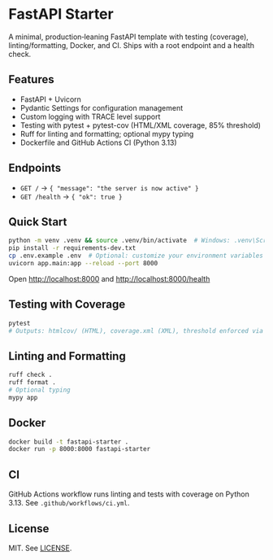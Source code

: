 # FastAPI Starter

A minimal, production‑leaning FastAPI template with testing (coverage), linting/formatting, Docker, and CI. Ships with a root endpoint and a health check.

## Features
- FastAPI + Uvicorn
- Pydantic Settings for configuration management
- Custom logging with TRACE level support
- Testing with pytest + pytest-cov (HTML/XML coverage, 85% threshold)
- Ruff for linting and formatting; optional mypy typing
- Dockerfile and GitHub Actions CI (Python 3.13)

## Endpoints
- `GET /` → `{ "message": "the server is now active" }`
- `GET /health` → `{ "ok": true }`

## Quick Start
```bash
python -m venv .venv && source .venv/bin/activate  # Windows: .venv\Scripts\activate
pip install -r requirements-dev.txt
cp .env.example .env  # Optional: customize your environment variables
uvicorn app.main:app --reload --port 8000
```

Open [http://localhost:8000](http://localhost:8000) and [http://localhost:8000/health](http://localhost:8000/health)

## Testing with Coverage

```bash
pytest
# Outputs: htmlcov/ (HTML), coverage.xml (XML), threshold enforced via pyproject.toml
```

## Linting and Formatting

```bash
ruff check .
ruff format .
# Optional typing
mypy app
```

## Docker

```bash
docker build -t fastapi-starter .
docker run -p 8000:8000 fastapi-starter
```

## CI

GitHub Actions workflow runs linting and tests with coverage on Python 3.13. See `.github/workflows/ci.yml`.

## License

MIT. See [LICENSE](./LICENSE).
